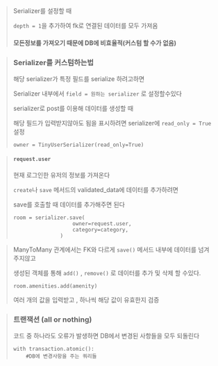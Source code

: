 > Serializer를 설정할 때
> 
> `depth = 1`을 추가하여 fk로 연결된 데이터를 모두 가져옴
> #### 모든정보를 가져오기 때문에 DB에 비효율적(커스텀 할 수가 없음)

> ### Serializer를 커스텀하는법
> 해당 serializer가 특정 필드를 serialize 하려고하면
> 
> Serializer 내부에서 `field = 원하는 serializer` 로 설정할수있다
> 
> serializer로 post를 이용해 데이터를 생성할 때
> 
> 해당 필드가 입력받지않아도 됨을 표시하려면 serializer에 `read_only = True` 설정
> 
> `owner = TinyUserSerializer(read_only=True)`

> #### `request.user`
>  현재 로그인한 유저의 정보를 가져온다
> 
> `create`나 `save` 메서드의 validated_data에 데이터를 추가하려면
> 
> save를 호출할 때 데이터를 추가해주면 된다
> ```
> room = serializer.save(
>                    owner=request.user,
>                    category=category,
>                ) 
>```

> ManyToMany 관계에서는 FK와 다르게 `save()` 메서드 내부에 데이터를 넘겨주지않고
> 
> 생성된 객체를 통해 `add()` , `remove()` 로 데이터를 추가 및 삭제 할 수있다.
>
> `room.amenities.add(amenity)`
> 
> 여러 개의 값을 입력받고 , 하나씩 해당 값이 유효한지 검증

> ### 트랜잭션 (all or nothing)
> 코드 중 하나라도 오류가 발생하면 DB에서 변경된 사항들을 모두 되돌린다
> 
> ```
> with transaction.atomic():
>	  #DB에 변경사항을 주는 쿼리들
> ```


